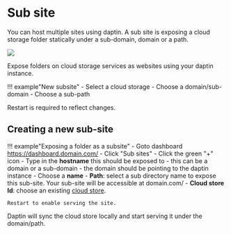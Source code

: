 # Sub site

You can host multiple sites using daptin. A sub site is exposing a cloud storage folder statically under a sub-domain, domain or a path. 

<img src="/images/subsite.png">

Expose folders on cloud storage services as websites using your daptin instance.

!!! example"New subsite"
    - Select a cloud storage
    - Choose a domain/sub-domain
    - Choose a sub-path

Restart is required to reflect changes.


## Creating a new sub-site


!!! example"Exposing a folder as a subsite"
    - Goto dashboard https://dashboard.domain.com/
    - Click "Sub sites"
    - Click the green "+" icon
    - Type in the **hostname** this should be exposed to
      - this can be a domain or a sub-domain
      - the domain should be pointing to the daptin instance
    - Choose a **name**
    - **Path**: select a sub directory name to expose this sub-site. Your sub-site will be accessible at domain.com/<path>
    - **Cloud store Id**: choose an existing [cloud store](/cloudstore/cloudstore).

    Restart to enable serving the site.

Daptin will sync the cloud store locally and start serving it under the domain/path.